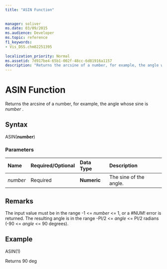 ```yaml
---
title: "ASIN Function"
 
 
manager: soliver
ms.date: 03/09/2015
ms.audience: Developer
ms.topic: reference
f1_keywords:
- Vis_DSS.chm82251395
 
localization_priority: Normal
ms.assetid: 7d917be4-65b1-002f-48cc-6d81916a1157
description: "Returns the arcsine of a number, for example, the angle whose sine is number ."
---
```


# ASIN Function

Returns the arcsine of a number, for example, the angle whose sine is  *number*  . 
  
## Syntax

ASIN(***number***) 
  
### Parameters

|**Name**|**Required/Optional**|**Data Type**|**Description**|
|:-----|:-----|:-----|:-----|
| _number_ <br/> |Required  <br/> |**Numeric** <br/> |The sine of the angle.  <br/> |
   
## Remarks

The input value must be in the range -1 <=  *number*  <= 1, or a #NUM! error is returned. The resulting angle is in the range -PI/2 <=  *angle*  <= PI/2 radians (-90 <=  *angle*  <= 90 degrees). 
  
## Example

ASIN(1)
  
Returns 90 deg
  

